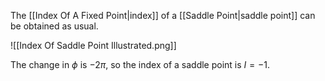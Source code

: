 The [[Index Of A Fixed Point|index]] of a [[Saddle Point|saddle point]] can be obtained as usual. 

![[Index Of Saddle Point Illustrated.png]]

The change in $\phi$ is $-2\pi$, so the index of a saddle point is $I=-1$. 